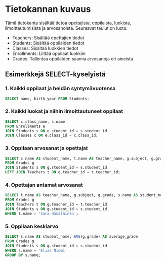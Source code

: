 # Tietokannan kuvaus

Tämä tietokanta sisältää tietoa opettajista, oppilaista, luokista, ilmoittautumisista ja arvosanoista. Seuraavat taulut on luotu:

- Teachers: Sisältää opettajien tiedot
- Students: Sisältää oppilaiden tiedot
- Classes: Sisältää luokkien tiedot
- Enrollments: Liittää oppilaat luokkiin
- Grades: Tallentaa oppilaiden saamia arvosanoja eri aineista

## Esimerkkejä SELECT-kyselyistä

### 1. Kaikki oppilaat ja heidän syntymävuotensa

```sql
SELECT name, birth_year FROM Students;
```

### 2. Kaikki luokat ja niihin ilmoittautuneet oppilaat

```sql
SELECT c.class_name, s.name
FROM Enrollments e
JOIN Students s ON e.student_id = s.student_id
JOIN Classes c ON e.class_id = c.class_id;
```

### 3. Oppilaan arvosanat ja opettajat

```sql
SELECT s.name AS student_name, t.name AS teacher_name, g.subject, g.grade, g.graded_at
FROM Grades g
JOIN Students s ON g.student_id = s.student_id
LEFT JOIN Teachers t ON g.teacher_id = t.teacher_id;
```

### 4. Opettajan antamat arvosanat

```sql
SELECT t.name AS teacher_name, g.subject, g.grade, s.name AS student_name
FROM Grades g
JOIN Teachers t ON g.teacher_id = t.teacher_id
JOIN Students s ON g.student_id = s.student_id
WHERE t.name = 'Sara Hämäläinen';
```

### 5. Oppilaan keskiarvo

```sql
SELECT s.name AS student_name, AVG(g.grade) AS average_grade
FROM Grades g
JOIN Students s ON g.student_id = s.student_id
WHERE s.name = 'Elias Niemi'
GROUP BY s.name;
```
